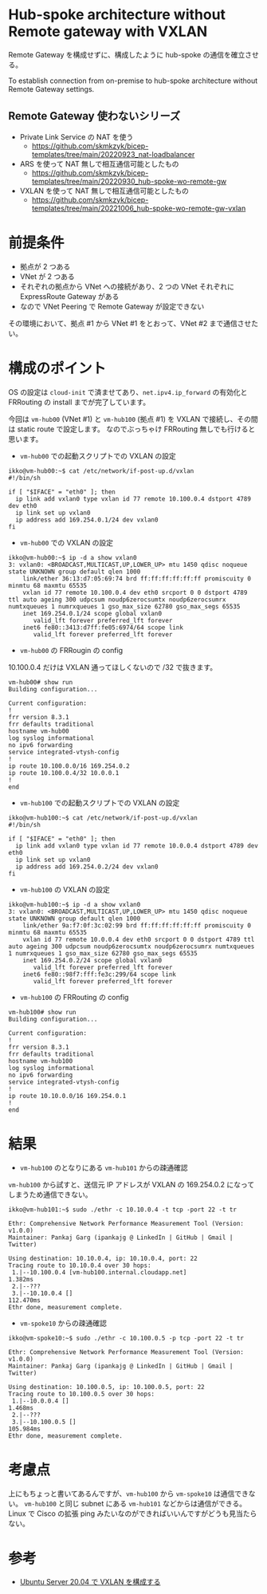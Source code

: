 # Hub-spoke architecture without Remote gateway with VXLAN

Remote Gateway を構成せずに、構成したように hub-spoke の通信を確立させる。

To establish connection from on-premise to hub-spoke architecture without Remote Gateway settings.

## Remote Gateway 使わないシリーズ

- Private Link Service の NAT を使う
  - https://github.com/skmkzyk/bicep-templates/tree/main/20220923_nat-loadbalancer
- ARS を使って NAT 無しで相互通信可能としたもの
   - https://github.com/skmkzyk/bicep-templates/tree/main/20220930_hub-spoke-wo-remote-gw
- VXLAN を使って NAT 無しで相互通信可能としたもの
  - https://github.com/skmkzyk/bicep-templates/tree/main/20221006_hub-spoke-wo-remote-gw-vxlan

# 前提条件
- 拠点が 2 つある
- VNet が 2 つある
- それぞれの拠点から VNet への接続があり、2 つの VNet それぞれに ExpressRoute Gateway がある
- なので VNet Peering で Remote Gateway が設定できない

その環境において、拠点 #1 から VNet #1 をとおって、VNet #2 まで通信させたい。

# 構成のポイント

OS の設定は `cloud-init` で済ませてあり、`net.ipv4.ip_forward` の有効化と FRRouting の install までが完了しています。

今回は `vm-hub00` (VNet #1) と `vm-hub100` (拠点 #1) を VXLAN で接続し、その間は static route で設定します。
なのでぶっちゃけ FRRouting 無しでも行けると思います。

- `vm-hub00` での起動スクリプトでの VXLAN の設定

```
ikko@vm-hub00:~$ cat /etc/network/if-post-up.d/vxlan
#!/bin/sh

if [ "$IFACE" = "eth0" ]; then
  ip link add vxlan0 type vxlan id 77 remote 10.100.0.4 dstport 4789 dev eth0
  ip link set up vxlan0
  ip address add 169.254.0.1/24 dev vxlan0
fi
```

- `vm-hub00` での VXLAN の設定

```
ikko@vm-hub00:~$ ip -d a show vxlan0
3: vxlan0: <BROADCAST,MULTICAST,UP,LOWER_UP> mtu 1450 qdisc noqueue state UNKNOWN group default qlen 1000
    link/ether 36:13:d7:05:69:74 brd ff:ff:ff:ff:ff:ff promiscuity 0 minmtu 68 maxmtu 65535
    vxlan id 77 remote 10.100.0.4 dev eth0 srcport 0 0 dstport 4789 ttl auto ageing 300 udpcsum noudp6zerocsumtx noudp6zerocsumrx numtxqueues 1 numrxqueues 1 gso_max_size 62780 gso_max_segs 65535
    inet 169.254.0.1/24 scope global vxlan0
       valid_lft forever preferred_lft forever
    inet6 fe80::3413:d7ff:fe05:6974/64 scope link
       valid_lft forever preferred_lft forever
```

- `vm-hub00` の FRRougin の config

10.100.0.4 だけは VXLAN 通ってほしくないので /32 で抜きます。

```
vm-hub00# show run
Building configuration...

Current configuration:
!
frr version 8.3.1
frr defaults traditional
hostname vm-hub00
log syslog informational
no ipv6 forwarding
service integrated-vtysh-config
!
ip route 10.100.0.0/16 169.254.0.2
ip route 10.100.0.4/32 10.0.0.1
!
end
```

- `vm-hub100` での起動スクリプトでの VXLAN の設定

```
ikko@vm-hub100:~$ cat /etc/network/if-post-up.d/vxlan
#!/bin/sh

if [ "$IFACE" = "eth0" ]; then
  ip link add vxlan0 type vxlan id 77 remote 10.0.0.4 dstport 4789 dev eth0
  ip link set up vxlan0
  ip address add 169.254.0.2/24 dev vxlan0
fi
```

- `vm-hub100` の VXLAN の設定

```
ikko@vm-hub100:~$ ip -d a show vxlan0
3: vxlan0: <BROADCAST,MULTICAST,UP,LOWER_UP> mtu 1450 qdisc noqueue state UNKNOWN group default qlen 1000
    link/ether 9a:f7:0f:3c:02:99 brd ff:ff:ff:ff:ff:ff promiscuity 0 minmtu 68 maxmtu 65535
    vxlan id 77 remote 10.0.0.4 dev eth0 srcport 0 0 dstport 4789 ttl auto ageing 300 udpcsum noudp6zerocsumtx noudp6zerocsumrx numtxqueues 1 numrxqueues 1 gso_max_size 62780 gso_max_segs 65535
    inet 169.254.0.2/24 scope global vxlan0
       valid_lft forever preferred_lft forever
    inet6 fe80::98f7:fff:fe3c:299/64 scope link
       valid_lft forever preferred_lft forever
```

- `vm-hub100` の FRRouting の config

```
vm-hub100# show run
Building configuration...

Current configuration:
!
frr version 8.3.1
frr defaults traditional
hostname vm-hub100
log syslog informational
no ipv6 forwarding
service integrated-vtysh-config
!
ip route 10.10.0.0/16 169.254.0.1
!
end
```

# 結果

- `vm-hub100` のとなりにある `vm-hub101` からの疎通確認

`vm-hub100` から試すと、送信元 IP アドレスが VXLAN の 169.254.0.2 になってしまうため通信できない。

```
ikko@vm-hub101:~$ sudo ./ethr -c 10.10.0.4 -t tcp -port 22 -t tr

Ethr: Comprehensive Network Performance Measurement Tool (Version: v1.0.0)
Maintainer: Pankaj Garg (ipankajg @ LinkedIn | GitHub | Gmail | Twitter)

Using destination: 10.10.0.4, ip: 10.10.0.4, port: 22
Tracing route to 10.10.0.4 over 30 hops:
 1.|--10.100.0.4 [vm-hub100.internal.cloudapp.net]                           1.382ms
 2.|--???
 3.|--10.10.0.4 []                                                           112.470ms
Ethr done, measurement complete.
```

- `vm-spoke10` からの疎通確認

```
ikko@vm-spoke10:~$ sudo ./ethr -c 10.100.0.5 -p tcp -port 22 -t tr

Ethr: Comprehensive Network Performance Measurement Tool (Version: v1.0.0)
Maintainer: Pankaj Garg (ipankajg @ LinkedIn | GitHub | Gmail | Twitter)

Using destination: 10.100.0.5, ip: 10.100.0.5, port: 22
Tracing route to 10.100.0.5 over 30 hops:
 1.|--10.0.0.4 []                                                            1.468ms
 2.|--???
 3.|--10.100.0.5 []                                                          105.984ms
Ethr done, measurement complete.
```

# 考慮点

上にもちょっと書いてあるんですが、`vm-hub100` から `vm-spoke10` は通信できない。
`vm-hub100` と同じ subnet にある `vm-hub101` などからは通信ができる。
Linux で Cisco の拡張 ping みたいなのができればいいんですがどうも見当たらない。

# 参考

- [Ubuntu Server 20.04 で VXLAN を構成する](https://zenn.dev/skmkzyk/articles/ubuntu-2004-vxlan)
